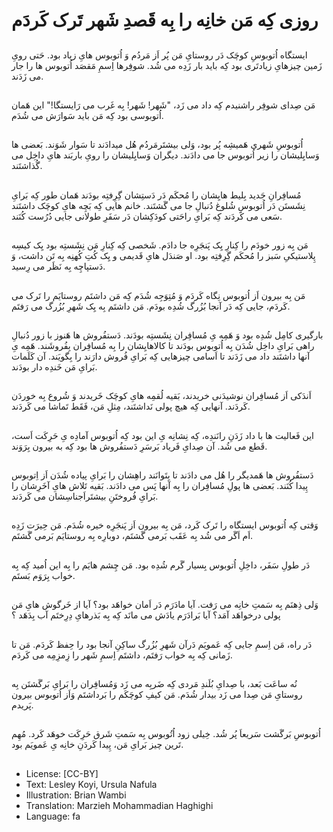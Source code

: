 # روزی کِه مَن خانِه را بِه قَصدِ شَهر تَرک کَردَم 

##
ایستگاه اُتوبوسِ کوچَک دَر روستایِ مَن پُر اَز مَردُم وَ اُتوبوس هایِ زیاد بود. حَتی رویِ زَمین چیزهایِ زیادتَری بود کِه باید بار زَدِه می شُد. شوفِرها اِسمِ مَقصَد اُتوبوس ها را جار می زَدَند.

##
مَن صِدای شوفِر راشنیدم کِه داد می زَد، "شَهر! شَهر! بِه غَرب می رَایستگا!" این هَمان اُتوبوسی بود کِه مَن باید سَوارَش می شُدَم.

##
اُتوبوسِ شَهری هَمیشِه پُر بود، وَلی بیشتَرمَردُم هُل میدادَند تا سَوار شَوَند. بَعضی ها وَسایِليشان را زیر اُتوبوس جا می دادَند. دیگران وَسایِليشان را رویِ باربَند هایِ داخِل می گُذاشتَند.

##
مُسافِرانِ جَدید بِلیط هایِشان را مُحکَم دَر دَستِشان گِرِفتِه بودَند هَمان طور کِه بَرایِ نِشَستَن دَر اُتوبوسِ شُلوغ دُنبالِ جا می گَشتَند. خانم هایی کِه بَچِه هایِ کوچَک داشتَند سَعی می کَردَند کِه بَرایِ راحَتی کودَکِشان دَر سَفَرِ طولانی جایی دُرُست کُنَند.

##
مَن بِه زور خودَم را کِنارِ یِک پَنجَرِه جا دادَم. شَخصی کِه کِنارِ مَن نِشَستِه بود یِک کیسِه پِلاستیکیِ سَبز را مُحکَم گِرِفتِه بود. او صَندَل هایِ قَدیمی و یِک کُتِ کُهنِه بِه تَن داشت، وَ دَستپاچِه بِه نَظَر می رِسید.

##
مَن بِه بیرون اَز اُتوبوس نِگاه کَردَم وَ مُتِوَجِه شُدَم کِه مَن داشتَم روستایَم را تَرک می کَردَم، جایی کِه دَر آنجا بُزُرگ شُدِه بودَم. مَن داشتَم بِه یِک شَهرِ بُزُرگ می رَفتَم.

##
بارگیری کامِل شُدِه بود وَ هَمِه یِ مُسافِران نِشَستِه بودَند. دَستفُروش ها هَنوز با زور دُنبالِ راهی بَرایِ داخِل شُدَن بِه اُتوبوس بودَند تا کالاهایِشان را بِه مُسافِران بِفُروشَند. هَمِه یِ آنها داشتَند داد می زَدَند تا اَسامی چیزهایی کِه بَرایِ فُروش دارَند را بِگویَند. آن کَلَمات بَرایِ مَن خَندِه دار بودَند.

##
اَندَکی اَز مُسافِران نوشیدَنی خریدند، بَقیه لُقمِه هایِ کوچَک خَریدند وَ شُروع بِه خوردَن کَردَند. آنهایی کِه هیچ پولی نَداشتَند، مِثلِ مَن، فَقَط تَماشا می کَردَند.

##
این فَعالیت ها با داد زَدَنِ رانَندِه، کِه نِشانِه یِ این بود کِه اُتوبوس آمادِه یِ حَرِکَت اَست، قَطع می شُد. آن صِدایِ فَریاد بَرسَرِ دَستفُروش ها بود کِه به بیرون بِرَوَند.

##
دَستفُروش ها هَمدیگر را هُل می دادَند تا بِتَوانَند راهِشان را بَرایِ پیاده شُدَن اَز اِتوبوس پِیدا کُنَند. بَعضی ها پولِ مُسافِران را بِه آنها پَس می دادَند. بَقیه تَلاش هایِ آخَرِشان را بَرایِ فُروختَنِ بیشتَراَجناسِشان می کَردَند.

##
وَقتی کِه اُتوبوس ایستگاه را تَرک کَرد، مَن بِه بیرون اَز پَنجَرِه خیره شُدَم. مَن حِیرَت زَدِه اَم اَگَر می شُد بِه عَقَب بَرمی گَشتَم، دوبارِه بِه روستایَم بَرمی گَشتَم.

##
دَر طولِ سَفَر، داخِلِ اُتوبوس بِسیار گَرم شُدِه بود. مَن چِشم هایَم را بِه این اُمید کِه بِه خواب بِرَوَم بَستَم.

##
وَلی ذِهنَم بِه سَمتِ خانِه می رَفت. آیا مادَرَم دَر اَمان خواهَد بود؟ آیا از خَرگوش هایِ مَن پولی درخواهَد آمَد؟ آیا بَرادَرَم یادَش می مانَد کِه بِه بَذرهایِ دِرِختَم آب بِدَهَد ؟

##
دَر راه، مَن اِسمِ جایی کِه عَمویَم دَرآن شَهرِ بُزُرگ ساکِنِ آنجا بود را حِفظ کَردَم. مَن تا زَمانی کِه بِه خواب رَفتَم، داشتَم اِسمِ شَهر را زِمزِمِه می کَردَم.

##
نُه ساعَت بَعد، با صِدایِ بُلَندِ مَردی کِه ضَربِه می زَد وَمُسافِران را بَرایِ بَرگَشتَن بِه روستایِ مَن صِدا می زَد بیدار شُدَم. مَن کیفِ کوچَکَم را بَرداشتَم وَاَز اُتوبوس بیرون پَریدم.

##
اُتوبوسِ بَرگَشت سَریعاَ پُر شُد. خِیلی زود اُتُوبوس بِه سَمتِ شَرق حَرِکَت خوهَد کَرد. مُهِم تَرین چیز بَرایِ مَن، پِیدا کَردَنِ خانِه یِ عَمویَم بود.

##
* License: [CC-BY]
* Text: Lesley Koyi, Ursula Nafula
* Illustration: Brian Wambi
* Translation: Marzieh Mohammadian Haghighi
* Language: fa

